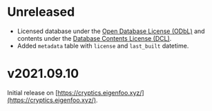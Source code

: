 # Unreleased

- Licensed database under the [Open Database License
  (ODbL)](https://opendatacommons.org/licenses/odbl/1-0/) and contents under
  the [Database Contents License
  (DCL)](https://opendatacommons.org/licenses/dbcl/1-0/).
- Added `metadata` table with `license` and `last_built` datetime.

# v2021.09.10

Initial release on [https://cryptics.eigenfoo.xyz/](https://cryptics.eigenfoo.xyz/).
